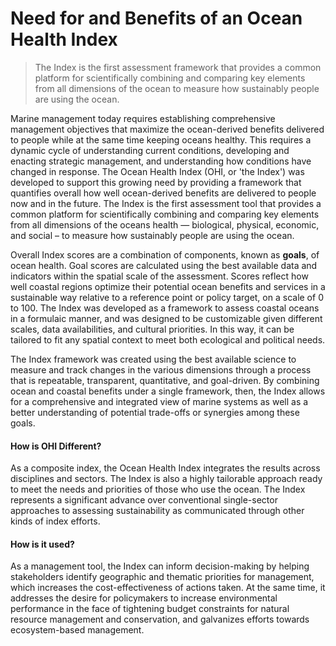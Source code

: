 # **Need for and Benefits of an Ocean Health Index**

> The Index is the first assessment framework that provides a common platform for scientifically combining and comparing key elements from all dimensions of the ocean to measure how sustainably people are using the ocean.

Marine management today requires establishing comprehensive management objectives that maximize the ocean-derived benefits delivered to people while at the same time keeping oceans healthy. This requires a dynamic cycle of understanding current conditions, developing and enacting strategic management, and understanding how conditions have changed in response. The Ocean Health Index (OHI, or 'the Index') was developed to support this growing need by providing a framework that quantifies overall how well ocean-derived benefits are delivered to people now and in the future. The Index is the first assessment tool that provides a common platform for scientifically combining and comparing key elements from all dimensions of the oceans health — biological, physical, economic, and social – to measure how sustainably people are using the ocean.

Overall Index scores are a combination of components, known as **goals**, of ocean health. Goal scores are calculated using the best available data and indicators within the spatial scale of the assessment. Scores reflect how well coastal regions optimize their potential ocean benefits and services in a sustainable way relative to a reference point or policy target, on a scale of 0 to 100. The Index was developed as a framework to assess coastal oceans in a formulaic manner, and was designed to be customizable given different scales, data availabilities, and cultural priorities. In this way, it can be tailored to fit any spatial context to meet both ecological and political needs.

The Index framework was created using the best available science to measure and track changes in the various dimensions through a process that is repeatable, transparent, quantitative, and goal-driven. By combining ocean and coastal benefits under a single framework, then, the Index allows for a comprehensive and integrated view of marine systems as well as a better understanding of potential trade-offs or synergies among these goals.

#### How is OHI Different?

As a composite index, the Ocean Health Index integrates the results across disciplines and sectors. The Index is also a highly tailorable approach ready to meet the needs and priorities of those who use the ocean. The Index represents a significant advance over conventional single-sector approaches to assessing sustainability as communicated through other kinds of index efforts.

#### How is it used?

As a management tool, the Index can inform decision-making by helping stakeholders identify geographic and thematic priorities for management, which increases the cost-effectiveness of actions taken. At the same time, it addresses the desire for policymakers to increase environmental performance in the face of tightening budget constraints for natural resource management and conservation, and galvanizes efforts towards ecosystem-based management.
